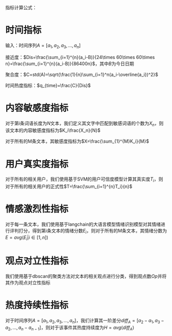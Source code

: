 指标计算公式：

# 时间指标

输入：时间序列$A=[a_1,a_2,a_3,...,a_n]$

接近度：$Dis=\frac{\sum_{i=1}^{n}(a_i-B)}{24\times 60\times 60\times n}=\frac{\sum_{i=1}^{n}(a_i-B)}{86400n}$，其中$B$为今日日期

聚合度：$C=std(A)=\sqrt{\frac{1}{n}\sum_{i=1}^n(a_i-\overline{a_i})^2}$

时间热度指标：$q_{time}=\frac{C}{Dis}$


# 内容敏感度指标

对于第i条词语长度为$N$文本，我们定义其文字中匹配到敏感词语的个数为$X_n$，则该文本的内容敏感度指标为$K_i\frac{X_n}{N}$

对于所有的M条文本，其敏感度指标为$X=\frac{\sum_{1}^{M}K_i}{M}$

# 用户真实度指标

对于所有的相关用户，我们使用基于SVM的用户可信度模型计算其真实度$T_i$，则对于所有的相关用户的正式性$T=\frac{\sum_{i=1}^{n}T_i}{n}$

# 情感激烈性指标

对于每一条文本，我们使用基于langchain的大语言模型情绪识别模型对其情绪进行评判打分，得到第i条文本的情绪分数$E_i$，则对于所有的M条文本，其情绪分数为$E=avg({E_i|i\in [1,n]})$

# 观点对立性指标

我们使用基于dbscan的聚类方法对文本的相关观点进行分类，得到观点数$Op$并将其作为观点对立性指标

# 热度持续性指标

对于时间序列$A=[a_1,a_2,a_3,...,a_n]$，我们计算其一阶差分$diff_A = [a_2-a_1, a_3-a_2,...,a_n-a_{n-1}]$，则对于该事件其热度持续度为$H = avg(diff_A)$